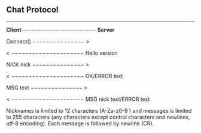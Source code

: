 ## Chat Protocol
----

**Client**------------------------------- **Server**

Connect() −−−−−−−−−−−−−−− >

< −−−−−−−−−−−−−−−−−−−−− Hello version

NICK nick −−−−−−−−−−−−−−− >

< −−−−−−−−−−−−−−−−−−−−− OK/ERROR text

MSG text −−−−−−−−−−−−−−− >

< −−−−−−−−−−−−−−−−−−−−− MSG nick text/ERROR text

Nicknames is limited to 12 characters (A-Za-z0-9 ) and messages is limited to
255 characters (any characters except control characters and newlines, utf-8
encoding). Each message is followed by newline (CR).